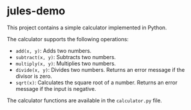 # jules-demo

This project contains a simple calculator implemented in Python.

The calculator supports the following operations:

* `add(x, y)`: Adds two numbers.
* `subtract(x, y)`: Subtracts two numbers.
* `multiply(x, y)`: Multiplies two numbers.
* `divide(x, y)`: Divides two numbers.  Returns an error message if the divisor is zero.
* `sqrt(x)`: Calculates the square root of a number. Returns an error message if the input is negative.

The calculator functions are available in the `calculator.py` file.

